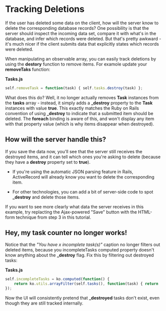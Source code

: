 
# Tracking Deletions

If the user has deleted some data on the client, how will the server know to delete the corresponding database records? One possibility is that the server should inspect the incoming data set, compare it with what's in the database, and infer which records were deleted. But that's pretty awkward - it's much nicer if the client submits data that explicitly states which records were deleted.

When manipulating an observable array, you can easily track deletions by using the **destory** function to remove items. For examole update your **removeTaks** function:

**Tasks.js**
```javascript
self.removeTask = function(task) { self.tasks.destroy(task) };
```

What does this do? Well, it no longer actually removes **Task** instances from the **tasks** array - instead, it simply adds a **\_destroy** property to the **Task** instances with value **true**. This exactly matches the Ruby on Rails convention of using **\_destroy** to indicate that a submitted item should be deleted. The **foreach** binding is aware of this, and won't display any item with that property value (which is why items disappear when destroyed).

## How will the server handle this?

If you save the data now, you'll see that the server still receives the destroyed items, and it can tell which ones you're asking to delete (because they have a **destroy** property set to **true**).

- If you're using the automatic JSON parsing feature in Rails, ActiveRecord will already know you want to delete the corresponding item.

- For other technologies, you can add a bit of server-side code to spot **_destroy** and delete those items.

If you want to see more clearly what data the server receives in this example, try replacting the Ajax-powered "Save" button with the HTML-form technique from step 3 in this tutorial.

## Hey, my task counter no longer works!

Notice that the *"You have x incomplete task(s)"* caption no longer filters out deleted items, because you incompleteTasks computed property doesn't know anything about the **_destroy** flag. Fix this by filtering out destroyed tasks:

**Tasks.js**
```javascript
self.incompleteTasks = ko.computed(function() {
    return ko.utils.arrayFilter(self.tasks(), function(task) { return !task.isDone() && !task._destroy });
});
```

Now the UI will consistently pretend that **_destroyed** tasks don't exist, even though they are still tracked internally.